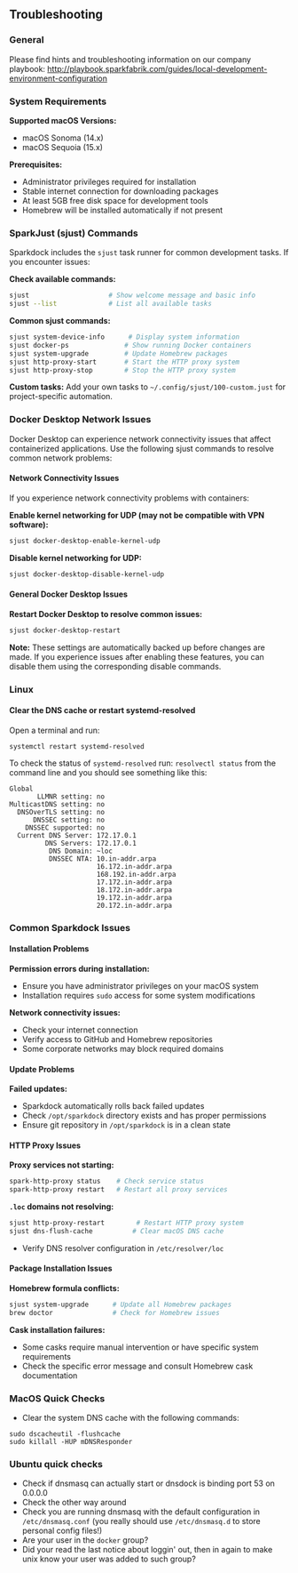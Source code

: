 ## Troubleshooting

### General

Please find hints and troubleshooting information on our company playbook: http://playbook.sparkfabrik.com/guides/local-development-environment-configuration

### System Requirements

**Supported macOS Versions:**
- macOS Sonoma (14.x)
- macOS Sequoia (15.x)

**Prerequisites:**
- Administrator privileges required for installation
- Stable internet connection for downloading packages
- At least 5GB free disk space for development tools
- Homebrew will be installed automatically if not present

### SparkJust (sjust) Commands

Sparkdock includes the `sjust` task runner for common development tasks. If you encounter issues:

**Check available commands:**
```bash
sjust                    # Show welcome message and basic info
sjust --list             # List all available tasks
```

**Common sjust commands:**
```bash
sjust system-device-info      # Display system information
sjust docker-ps              # Show running Docker containers
sjust system-upgrade         # Update Homebrew packages
sjust http-proxy-start       # Start the HTTP proxy system
sjust http-proxy-stop        # Stop the HTTP proxy system
```

**Custom tasks:**
Add your own tasks to `~/.config/sjust/100-custom.just` for project-specific automation.

### Docker Desktop Network Issues

Docker Desktop can experience network connectivity issues that affect containerized applications. Use the following sjust commands to resolve common network problems:

#### Network Connectivity Issues

If you experience network connectivity problems with containers:

**Enable kernel networking for UDP (may not be compatible with VPN software):**
```bash
sjust docker-desktop-enable-kernel-udp
```

**Disable kernel networking for UDP:**
```bash
sjust docker-desktop-disable-kernel-udp
```

#### General Docker Desktop Issues

**Restart Docker Desktop to resolve common issues:**
```bash
sjust docker-desktop-restart
```

**Note:** These settings are automatically backed up before changes are made. If you experience issues after enabling these features, you can disable them using the corresponding disable commands.

### Linux

#### Clear the DNS cache or restart systemd-resolved

Open a terminal and run:

```
systemctl restart systemd-resolved
```

To check the status of `systemd-resolved` run: `resolvectl status` from the command line and you
should see something like this:

```
Global
       LLMNR setting: no
MulticastDNS setting: no
  DNSOverTLS setting: no
      DNSSEC setting: no
    DNSSEC supported: no
  Current DNS Server: 172.17.0.1
         DNS Servers: 172.17.0.1
          DNS Domain: ~loc
          DNSSEC NTA: 10.in-addr.arpa
                      16.172.in-addr.arpa
                      168.192.in-addr.arpa
                      17.172.in-addr.arpa
                      18.172.in-addr.arpa
                      19.172.in-addr.arpa
                      20.172.in-addr.arpa
```

### Common Sparkdock Issues

#### Installation Problems

**Permission errors during installation:**
- Ensure you have administrator privileges on your macOS system
- Installation requires `sudo` access for some system modifications

**Network connectivity issues:**
- Check your internet connection
- Verify access to GitHub and Homebrew repositories
- Some corporate networks may block required domains

#### Update Problems

**Failed updates:**
- Sparkdock automatically rolls back failed updates
- Check `/opt/sparkdock` directory exists and has proper permissions
- Ensure git repository in `/opt/sparkdock` is in a clean state

#### HTTP Proxy Issues

**Proxy services not starting:**
```bash
spark-http-proxy status    # Check service status
spark-http-proxy restart   # Restart all proxy services
```

**`.loc` domains not resolving:**
```bash
sjust http-proxy-restart        # Restart HTTP proxy system
sjust dns-flush-cache          # Clear macOS DNS cache
```
- Verify DNS resolver configuration in `/etc/resolver/loc`

#### Package Installation Issues

**Homebrew formula conflicts:**
```bash
sjust system-upgrade      # Update all Homebrew packages
brew doctor               # Check for Homebrew issues
```

**Cask installation failures:**
- Some casks require manual intervention or have specific system requirements
- Check the specific error message and consult Homebrew cask documentation

### MacOS Quick Checks

* Clear the system DNS cache with the following commands:

```
sudo dscacheutil -flushcache
sudo killall -HUP mDNSResponder
```

### Ubuntu quick checks

* Check if dnsmasq can actually start or dnsdock is binding port 53 on 0.0.0.0
* Check the other way around
* Check you are running dnsmasq with the default configuration in `/etc/dnsmasq.conf` (you really should use `/etc/dnsmasq.d` to store personal config files!)
* Are your user in the `docker` group?
* Did your read the last notice about loggin' out, then in again to make unix know your user was added to such group?
